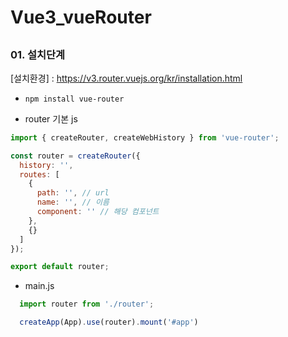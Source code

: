 # Vue3_vueRouter

## 

### 01. 설치단계

[설치환경] : https://v3.router.vuejs.org/kr/installation.html

  - `npm install vue-router` 

* router 기본 js

```js
import { createRouter, createWebHistory } from 'vue-router';

const router = createRouter({
  history: '',
  routes: [
    {
      path: '', // url
      name: '', // 이름
      component: '' // 해당 컴포넌트
    },
    {}
  ]
});

export default router;
```

* main.js

```js
  import router from './router';

  createApp(App).use(router).mount('#app')
```
